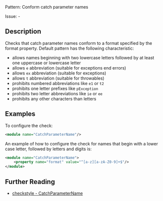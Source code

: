 Pattern: Conform catch parameter names

Issue: -

## Description

Checks that catch parameter names conform to a format specified by the format property. Default pattern has the following characteristic: 

  - allows names beginning with two lowercase letters followed by at least one uppercase or lowercase letter
  - allows `e` abbreviation (suitable for exceptions end errors)
  - allows `ex` abbreviation (suitable for exceptions)
  - allows `t` abbreviation (suitable for throwables)
  - prohibits numbered abbreviations like `e1` or `t2`
  - prohibits one letter prefixes like `pException`
  - prohibits two letter abbreviations like `ie` or `ee`
  - prohibits any other characters than letters

## Examples

To configure the check: 


```xml
<module name="CatchParameterName"/>
```
        

An example of how to configure the check for names that begin with a lower case letter, followed by letters and digits is: 


```xml
<module name="CatchParameterName">
    <property name="format" value="^[a-z][a-zA-Z0-9]+$"/>
</module>
```

## Further Reading

* [checkstyle - CatchParameterName](http://checkstyle.sourceforge.net/config_naming.html#CatchParameterName)
